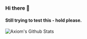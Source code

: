 ### Hi there 👋

#### Still trying to test this - hold please.
<!--
**AxiomYT/AXiomYT** is a ✨ _special_ ✨ repository because its `README.md` (this file) appears on your GitHub profile.

Here are some ideas to get you started:

- 🔭 I’m currently working on ...
- 🌱 I’m currently learning ...
- 👯 I’m looking to collaborate on ...
- 🤔 I’m looking for help with ...
- 💬 Ask me about ...
- 📫 How to reach me: ...
- 😄 Pronouns: ...
- ⚡ Fun fact: ...
-->

![Axiom's Github Stats](https://github-readme-stats.vercel.app/api?username=AxiomYT&theme=cobalt&show_icons=true)
